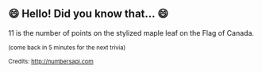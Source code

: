 ## :smile: Hello! Did you know that... :smile:
11 is the number of points on the stylized maple leaf on the Flag of Canada.

<sup>(come back in 5 minutes for the next trivia)</sup>


<sup>Credits: http://numbersapi.com</sup>
